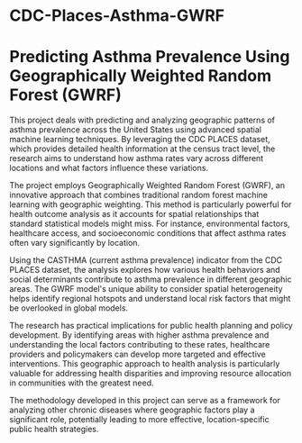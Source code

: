 # CDC-Places-Asthma-GWRF
# Predicting Asthma Prevalence Using Geographically Weighted Random Forest (GWRF)

This project deals with predicting and analyzing geographic patterns of asthma prevalence across the United States using advanced spatial machine learning techniques. By leveraging the CDC PLACES dataset, which provides detailed health information at the census tract level, the research aims to understand how asthma rates vary across different locations and what factors influence these variations.

The project employs Geographically Weighted Random Forest (GWRF), an innovative approach that combines traditional random forest machine learning with geographic weighting. This method is particularly powerful for health outcome analysis as it accounts for spatial relationships that standard statistical models might miss. For instance, environmental factors, healthcare access, and socioeconomic conditions that affect asthma rates often vary significantly by location.

Using the CASTHMA (current asthma prevalence) indicator from the CDC PLACES dataset, the analysis explores how various health behaviors and social determinants contribute to asthma prevalence in different geographic areas. The GWRF model's unique ability to consider spatial heterogeneity helps identify regional hotspots and understand local risk factors that might be overlooked in global models.

The research has practical implications for public health planning and policy development. By identifying areas with higher asthma prevalence and understanding the local factors contributing to these rates, healthcare providers and policymakers can develop more targeted and effective interventions. This geographic approach to health analysis is particularly valuable for addressing health disparities and improving resource allocation in communities with the greatest need.

The methodology developed in this project can serve as a framework for analyzing other chronic diseases where geographic factors play a significant role, potentially leading to more effective, location-specific public health strategies.